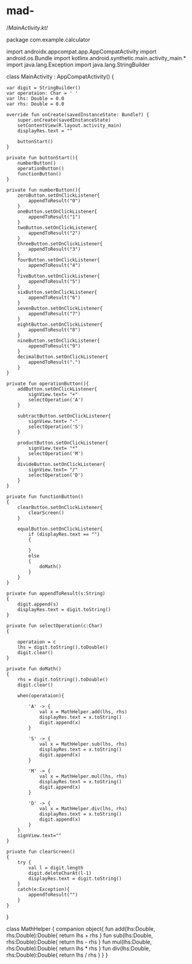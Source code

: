 # mad-


/*MainActivity.kt*/


package com.example.calculator

import androidx.appcompat.app.AppCompatActivity
import android.os.Bundle
import kotlinx.android.synthetic.main.activity_main.*
import java.lang.Exception
import java.lang.StringBuilder

class MainActivity : AppCompatActivity() {

    var digit = StringBuilder()
    var operataion: Char = ' '
    var lhs: Double = 0.0
    var rhs: Double = 0.0

    override fun onCreate(savedInstanceState: Bundle?) {
        super.onCreate(savedInstanceState)
        setContentView(R.layout.activity_main)
        displayRes.text = ""

        buttonStart()
    }

    private fun buttonStart(){
        numberButton()
        operationButton()
        functionButton()
    }

    private fun numberButton(){
        zeroButton.setOnClickListener{
            appendToResult("0")
        }
        oneButton.setOnClickListener{
            appendToResult("1")
        }
        twoButton.setOnClickListener{
            appendToResult("2")
        }
        threeButton.setOnClickListener{
            appendToResult("3")
        }
        fourButton.setOnClickListener{
            appendToResult("4")
        }
        fiveButton.setOnClickListener{
            appendToResult("5")
        }
        sixButton.setOnClickListener{
            appendToResult("6")
        }
        sevenButton.setOnClickListener{
            appendToResult("7")
        }
        eightButton.setOnClickListener{
            appendToResult("8")
        }
        nineButton.setOnClickListener{
            appendToResult("9")
        }
        decimalButton.setOnClickListener{
            appendToResult(".")
        }
    }

    private fun operationButton(){
        addButton.setOnClickListener{
            signView.text= "+"
            selectOperation('A')
        }

        subtractButton.setOnClickListener{
            signView.text= "-"
            selectOperation('S')
        }

        productButton.setOnClickListener{
            signView.text= "*"
            selectOperation('M')
        }
        divideButton.setOnClickListener{
            signView.text= "/"
            selectOperation('D')
        }
    }

    private fun functionButton()
    {
        clearButton.setOnClickListener{
            clearScreen()
        }

        equalButton.setOnClickListener{
            if (displayRes.text == "")
            {

            }
            else
            {
                doMath()
            }
        }
    }

    private fun appendToResult(s:String)
    {
        digit.append(s)
        displayRes.text = digit.toString()
    }

    private fun selectOperation(c:Char)
    {

        operataion = c
        lhs = digit.toString().toDouble()
        digit.clear()
    }

    private fun doMath()
    {
        rhs = digit.toString().toDouble()
        digit.clear()

        when(operataion){

            'A' -> {
                val x = MathHelper.add(lhs, rhs)
                displayRes.text = x.toString()
                digit.append(x)
            }

            'S' -> {
                val x = MathHelper.sub(lhs, rhs)
                displayRes.text = x.toString()
                digit.append(x)
            }

            'M' -> {
                val x = MathHelper.mul(lhs, rhs)
                displayRes.text = x.toString()
                digit.append(x)
            }

            'D' -> {
                val x = MathHelper.div(lhs, rhs)
                displayRes.text = x.toString()
                digit.append(x)
            }
        }
        signView.text=""
    }

    private fun clearScreen()
    {
        try {
            val l = digit.length
            digit.deleteCharAt(l-1)
            displayRes.text = digit.toString()
        }
        catch(e:Exception){
            appendToResult("")
        }
    }

}

class MathHelper
{
    companion object{
        fun add(lhs:Double, rhs:Double):Double{
            return lhs + rhs
        }
        fun sub(lhs:Double, rhs:Double):Double{
            return lhs - rhs
        }
        fun mul(lhs:Double, rhs:Double):Double{
            return lhs * rhs
        }
        fun div(lhs:Double, rhs:Double):Double{
            return lhs / rhs
        }
    }
}
